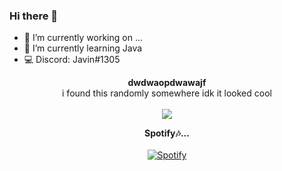 ### Hi there 👋
- 🔭 I’m currently working on ...
- 🌱 I’m currently learning Java
- 💻 Discord: Javin#1305
<p align="center">
  <b>dwdwaopdwawajf</b><br>
  i found this randomly somewhere idk it looked cool
  <br><br>
  <img src="https://i.postimg.cc/brtYn7N0/0-Ns5-KOXx-Ni-b-Rvo6-T.gif">
</p>

<p align="center"> 
  <b>Spotify🎶...</b>
  <br><br>
  <a href="https://open.spotify.com/user/javinliu09"/>
    <img src="https://spotify-recently-played-readme.vercel.app/api?user=javinliu09&count=1&width=500" alt="Spotify"/>
  </a>
</p>


